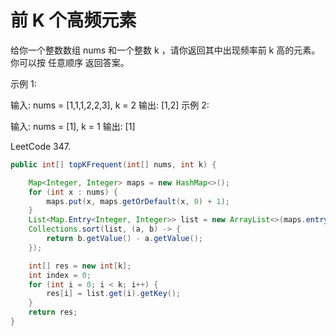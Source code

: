 # 前 K 个高频元素

给你一个整数数组 nums 和一个整数 k ，请你返回其中出现频率前 k 高的元素。你可以按 任意顺序 返回答案。

示例 1:

输入: nums = [1,1,1,2,2,3], k = 2
输出: [1,2]
示例 2:

输入: nums = [1], k = 1
输出: [1]


LeetCode 347.

```java
public int[] topKFrequent(int[] nums, int k) {

    Map<Integer, Integer> maps = new HashMap<>();
    for (int x : nums) {
        maps.put(x, maps.getOrDefault(x, 0) + 1);
    }
    List<Map.Entry<Integer, Integer>> list = new ArrayList<>(maps.entrySet());
    Collections.sort(list, (a, b) -> {
        return b.getValue() - a.getValue();
    });

    int[] res = new int[k];
    int index = 0;
    for (int i = 0; i < k; i++) {
        res[i] = list.get(i).getKey();
    }
    return res;
}
```